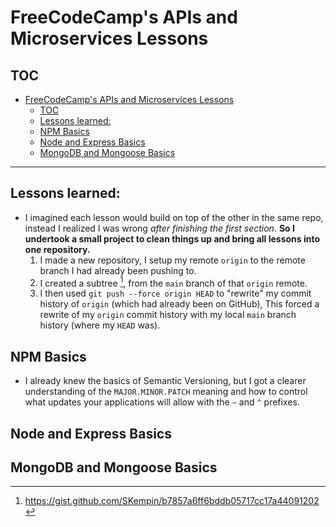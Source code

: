 # FreeCodeCamp's APIs and Microservices Lessons

## TOC
- [FreeCodeCamp's APIs and Microservices Lessons](#freecodecamps-apis-and-microservices-lessons)
  - [TOC](#toc)
  - [Lessons learned:](#lessons-learned)
  - [NPM Basics](#npm-basics)
  - [Node and Express Basics](#node-and-express-basics)
  - [MongoDB and Mongoose Basics](#mongodb-and-mongoose-basics)
***
## Lessons learned:
- I imagined each lesson would build on top of the other in the same repo, instead I realized I was wrong *after finishing the first section*. **So I undertook a small project to clean things up and bring all lessons into one repository.**
  1. I made a new repository, I setup my remote `origin` to the remote branch I had already been pushing to.
  2. I created a subtree [^1], from the `main` branch of that `origin` remote.
  3. I then used `git push --force origin HEAD` to "rewrite" my commit history of `origin` (which had already been on GitHub), This forced a rewrite of my `origin` commit history with my local `main` branch history (where my `HEAD` was).


## NPM Basics
- I already knew the basics of Semantic Versioning, but I got a clearer understanding of the `MAJOR.MINOR.PATCH` meaning and how to control what updates your applications will allow with the `~` and `^` prefixes.


## Node and Express Basics

## MongoDB and Mongoose Basics



[^1]: https://gist.github.com/SKempin/b7857a6ff6bddb05717cc17a44091202
